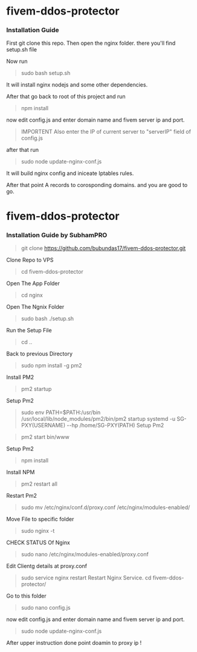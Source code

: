 # fivem-ddos-protector

### Installation Guide

First git clone this repo.
Then open the nginx folder.
there you'll find setup.sh file

Now run
> sudo bash setup.sh

It will install nginx nodejs and some other dependencies.

After that go back to root of this project and run 
> npm install

now edit config.js and enter domain name and fivem server ip and port. 

> IMPORTENT 
Also enter the IP of current server to "serverIP" field of config.js

after that run
> sudo node update-nginx-conf.js

It will build nginx config and iniceate Iptables rules.

After that point A records to corosponding domains. 
and you are good to go.

# fivem-ddos-protector

### Installation Guide by SubhamPRO

> git clone https://github.com/bubundas17/fivem-ddos-protector.git

Clone Repo to VPS
> cd fivem-ddos-protector
 
Open The App Folder
> cd nginx

Open The Ngnix Folder
> sudo bash ./setup.sh

Run the Setup File
> cd ..

Back to previous Directory
> sudo npm install -g pm2

Install PM2
> pm2 startup

Setup Pm2
> sudo env PATH=$PATH:/usr/bin /usr/local/lib/node_modules/pm2/bin/pm2 startup systemd -u SG-PXY(USERNAME) --hp /home/SG-PXY(PATH)
Setup Pm2

> pm2 start bin/www

Setup Pm2
> npm install

Install NPM
> pm2 restart all


Restart Pm2
> sudo mv /etc/nginx/conf.d/proxy.conf /etc/nginx/modules-enabled/


Move File to specific folder


> sudo nginx -t


CHECK STATUS Of Nginx
> sudo nano /etc/nginx/modules-enabled/proxy.conf


Edit Clientg details at proxy.conf
> sudo service nginx restart
Restart Nginx Service.
> cd fivem-ddos-protector/


Go to this folder
> sudo nano config.js 


now edit config.js and enter domain name and fivem server ip and port.
> sudo node update-nginx-conf.js




After upper instruction done point doamin to proxy ip !
